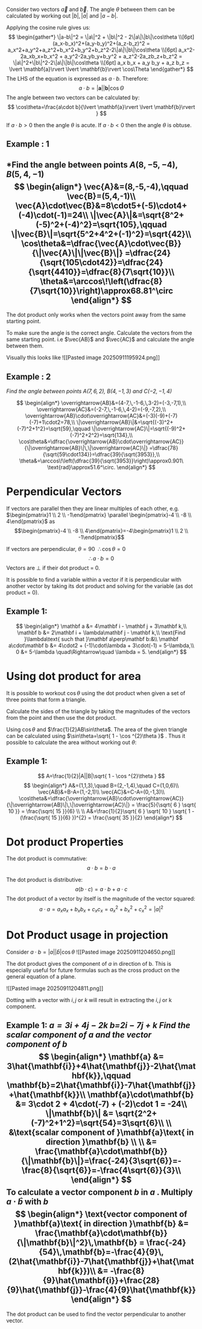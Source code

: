 Consider two vectors $\vec{a}$ and $\vec{b}$. The angle $\theta$ between them can be calculated by working out $|b|,|a|$ and $|a-b|$. 

Applying the cosine rule gives us:
$$
\begin{gather*}
\|a-b\|^2 = \|a\|^2 + \|b\|^2 - 2\|a\|\|b\|\cos\theta \\[6pt]
(a_x-b_x)^2+(a_y-b_y)^2+(a_z-b_z)^2 = a_x^2+a_y^2+a_z^2+b_x^2+b_y^2+b_z^2-2\|a\|\|b\|\cos\theta \\[6pt]
a_x^2-2a_xb_x+b_x^2 + a_y^2-2a_yb_y+b_y^2 + a_z^2-2a_zb_z+b_z^2 = \|a\|^2+\|b\|^2-2\|a\|\|b\|\cos\theta \\[6pt]
a_x b_x + a_y b_y + a_z b_z = \lvert \mathbf{a}\rvert \lvert \mathbf{b}\rvert \cos\Theta
\end{gather*}
$$
The LHS of the equation is expressed as $a\cdot b$. Therefore:
$$
a\cdot b=\lvert \mathbf{a}\rvert \lvert \mathbf{b}\rvert \cos\Theta
$$
The angle between two vectors can be calculated by:
$$
\cos\theta=\frac{a\cdot b}{\lvert \mathbf{a}\rvert \lvert \mathbf{b}\rvert }
$$

If $a\cdot b>0$ then the angle $\theta$ is acute. 
If $a\cdot b<0$ then the angle $\theta$ is obtuse.
## Example : 1
*Find the angle between points $A(8,-5,-4)$, $B(5,4,-1)$
$$
\begin{align*}
\vec{A}&=(8,-5,-4),\qquad \vec{B}=(5,4,-1)\\
\vec{A}\cdot\vec{B}&=8\cdot5+(-5)\cdot4+(-4)\cdot(-1)=24\\
\|\vec{A}\|&=\sqrt{8^2+(-5)^2+(-4)^2}=\sqrt{105},\qquad
\|\vec{B}\|=\sqrt{5^2+4^2+(-1)^2}=\sqrt{42}\\
\cos\theta&=\dfrac{\vec{A}\cdot\vec{B}}{\|\vec{A}\|\|\vec{B}\|}
=\dfrac{24}{\sqrt{105\cdot42}}=\dfrac{24}{\sqrt{4410}}=\dfrac{8}{7\sqrt{10}}\\
\theta&=\arccos\!\left(\dfrac{8}{7\sqrt{10}}\right)\approx68.81^\circ
\end{align*}
$$
---

The dot product only works when the vectors point away from the same starting point.

To make sure the angle is the correct angle. Calculate the vectors from the same starting point. i.e $\vec{AB}$ and $\vec{AC}$ and calculate the angle between them. 

Visually this looks like
![[Pasted image 20250911195924.png]]
## Example : 2
*Find the angle between points $A(7,6,2)$, $B(4,-1,3)$ and $C(-2,-1,4)$* 

$$
\begin{align*}
\overrightarrow{AB}&=(4-7,\,-1-6,\,3-2)=(-3,-7,1),\\
\overrightarrow{AC}&=(-2-7,\,-1-6,\,4-2)=(-9,-7,2),\\
\overrightarrow{AB}\cdot\overrightarrow{AC}&=(-3)(-9)+(-7)(-7)+1\cdot2=78,\\
\|\overrightarrow{AB}\|&=\sqrt{(-3)^2+(-7)^2+1^2}=\sqrt{59},\qquad
\|\overrightarrow{AC}\|=\sqrt{(-9)^2+(-7)^2+2^2}=\sqrt{134},\\
\cos\theta&=\dfrac{\overrightarrow{AB}\cdot\overrightarrow{AC}}{\|\overrightarrow{AB}\|\,\|\overrightarrow{AC}\|}
=\dfrac{78}{\sqrt{59\cdot134}}=\dfrac{39}{\sqrt{3953}},\\
\theta&=\arccos\!\left(\dfrac{39}{\sqrt{3953}}\right)\approx0.901\ \text{rad}\approx51.6^\circ.
\end{align*}
$$

# Perpendicular Vectors
If vectors are parallel then they are linear multiples of each other, e.g. $\begin{pmatrix}1 \\ 2 \\ -1\end{pmatrix} \parallel \begin{pmatrix}-4 \\ -8 \\ 4\end{pmatrix}$ as $$\begin{pmatrix}-4 \\ -8 \\ 4\end{pmatrix}=-4\begin{pmatrix}1 \\ 2 \\ -1\end{pmatrix}$$

If vectors are perpendicular, $\theta=90\ \ \therefore\cos\theta=0$
$$
\therefore a\cdot b=0
$$
Vectors are $\perp$ if their dot product = 0.

It is possible to find a variable within a vector if it is perpendicular with another vector by taking its dot product and solving for the variable (as dot product = 0).
## Example 1:
$$
\begin{align*}
\mathbf a &= 4\mathbf i - \mathbf j + 3\mathbf k,\\
\mathbf b &= 2\mathbf i + \lambda\mathbf j - \mathbf k,\\
\text{Find }\lambda\text{ such that }\mathbf a\perp\mathbf b:&\\
\mathbf a\cdot\mathbf b &= 4\cdot2 + (-1)\cdot\lambda + 3\cdot(-1) = 5-\lambda,\\
0 &= 5-\lambda \quad\Rightarrow\quad \lambda = 5.
\end{align*}
$$

# Using dot product for area
It is possible to workout $\cos\theta$ using the dot product when given a set of three points that form a triangle. 

Calculate the sides of the triangle by taking the magnitudes of the vectors from the point and then use the dot product.

Using $\cos\theta$ and $\frac{1}{2}AB\sin\theta$. The area of the given triangle can be calculated using $\sin\theta=\sqrt{ 1 - \cos ^{2}\theta }$ . Thus it possible to calculate the area without working out $\theta$:
## Example 1:
$$
A=\frac{1}{2}|A||B|\sqrt{ 1 - \cos ^{2}\theta }
$$
$$
\begin{align*}
A&=(1,1,3),\quad B=(2,-1,4),\quad C=(1,0,6)\\
\vec{AB}&=B-A=(1,-2,1)\\
\vec{AC}&=C-A=(0,-1,3)\\
\cos\theta&=\dfrac{\overrightarrow{AB}\cdot\overrightarrow{AC}}{\|\overrightarrow{AB}\|\,\|\overrightarrow{AC}\|} = \frac{5}{\sqrt{ 6 } \sqrt{ 10 }} = \frac{\sqrt{ 15 }}{6} \\ \\
A&=\frac{1}{2}\sqrt{ 6 } \sqrt{ 10 } \sqrt{ 1 - (\frac{\sqrt{ 15 }}{6} })^{2} = \frac{\sqrt{ 35 }}{2}
\end{align*}
$$
# Dot product Properties
The dot product is commutative:
$$
a\cdot b=b\cdot a
$$

The dot product is distributive:
$$
a(b\cdot c) =  a\cdot b + a\cdot c
$$
The dot product of a vector by itself is the magnitude of the vector squared:
$$
a\cdot a=a_{x}a_{x}+b_{x}b_{x}+c_{x}c_{x}=a_{x}^{2}+b_{x}^{2}+c_{x}^{2} = |a|^{2} 
$$

# Dot Product usage in projection
Consider $a\cdot b=|a||\hat{b}|\cos\theta$
![[Pasted image 20250911204650.png]]

The dot product gives the component of $a$ in direction of b. This is especially useful for future formulas such as the cross product on the general equation of a plane.

![[Pasted image 20250911204811.png]]

Dotting with a vector with $i,j$ or $k$ will result in extracting the $i,j$ or k component.

Example 1:
*$a=3i+4j-2k$ b=$2i-7j+k$  Find the scalar component of a and the vector component of b*
$$
\begin{align*}
\mathbf{a} &= 3\hat{\mathbf{i}}+4\hat{\mathbf{j}}-2\hat{\mathbf{k}},\qquad 
\mathbf{b}=2\hat{\mathbf{i}}-7\hat{\mathbf{j}}+\hat{\mathbf{k}}\\
\mathbf{a}\cdot\mathbf{b} &= 3\cdot 2 + 4\cdot(-7) + (-2)\cdot 1 = -24\\
\|\mathbf{b}\| &= \sqrt{2^2+(-7)^2+1^2}=\sqrt{54}=3\sqrt{6}\\ \\
&\text{scalar component of }\mathbf{a}\text{ in direction }\mathbf{b} \\ \\
&= \frac{\mathbf{a}\cdot\mathbf{b}}{\|\mathbf{b}\|}=\frac{-24}{3\sqrt{6}}=-\frac{8}{\sqrt{6}}=-\frac{4\sqrt{6}}{3}\\
\end{align*}
$$
To calculate a vector component $b$ in $a$ . Multiply $a\cdot\hat{b}$ with $b$
$$
\begin{align*}
\text{vector component of }\mathbf{a}\text{ in direction }\mathbf{b}
&= \frac{\mathbf{a}\cdot\mathbf{b}}{\|\mathbf{b}\|^2}\,\mathbf{b}
= \frac{-24}{54}\,\mathbf{b}=-\frac{4}{9}\,(2\hat{\mathbf{i}}-7\hat{\mathbf{j}}+\hat{\mathbf{k}})\\
&= -\frac{8}{9}\hat{\mathbf{i}}+\frac{28}{9}\hat{\mathbf{j}}-\frac{4}{9}\hat{\mathbf{k}}
\end{align*}
$$
--- 
The dot product can be used to find the vector perpendicular to another vector. 